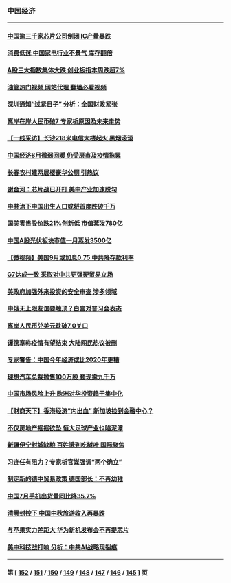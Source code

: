 ### 中国经济
---
#### [中国逾三千家芯片公司倒闭 IC产量暴跌](../../pages/ncid283/n13827065.md?09180045) 
#### [消费低迷 中国家电行业不景气 库存翻倍](../../pages/ncid283/n13826996.md?09180045) 
#### [A股三大指数集体大跌 创业板指本周跌超7%](../../pages/ncid283/n13826865.md?09180045) 
#### [油管热门视频 网站代理 翻墙必看视频](http://209.222.30.114:81/youtube.html?09180045)
#### [深圳通知“过紧日子” 分析：全国财政紧张](../../pages/ncid283/n13826731.md?09180045) 
#### [离岸在岸人民币破7 专家析原因及未来走势](../../pages/ncid283/n13826584.md?09180045) 
#### [【一线采访】长沙218米电信大楼起火 黑烟滚滚](../../pages/ncid283/n13826437.md?09180045) 
#### [中国经济8月微弱回暖 仍受房市及疫情拖累](../../pages/ncid283/n13826419.md?09180045) 
#### [长春农村建两层楼豪华公厕 引热议](../../pages/ncid283/n13826320.md?09180045) 
#### [谢金河：芯片战已开打 美中产业加速脱勾](../../pages/ncid283/n13826293.md?09180045) 
#### [中共治下中国出生人口或将首度跌破千万](../../pages/ncid283/n13826208.md?09180045) 
#### [国美零售股价跌21%创新低 市值蒸发780亿](../../pages/ncid283/n13826019.md?09180045) 
#### [中国A股光伏板块市值一月蒸发3500亿](../../pages/ncid283/n13825934.md?09180045) 
#### [【微视频】美国9月或加息0.75 中共降存款利率](../../pages/ncid283/n13825209.md?09180045) 
#### [G7达成一致 采取对中共更强硬贸易立场](../../pages/ncid283/n13825890.md?09180045) 
#### [美政府加强外来投资的安全审查 涉多领域](../../pages/ncid283/n13825804.md?09180045) 
#### [中俄无上限友谊要触顶？白宫对普习会表态](../../pages/ncid283/n13825739.md?09180045) 
#### [离岸人民币兑美元跌破7.0关口](../../pages/ncid283/n13825684.md?09180045) 
#### [谭德塞称疫情有望结束 大陆网民热议被删](../../pages/ncid283/n13825602.md?09180045) 
#### [专家警告：中国今年经济或比2020年更糟](../../pages/ncid283/n13825576.md?09180045) 
#### [理想汽车总裁抛售100万股 套现逾九千万](../../pages/ncid283/n13825472.md?09180045) 
#### [中国市场风险上升 欧洲对华投资趋于集中化](../../pages/ncid283/n13825324.md?09180045) 
#### [【财商天下】香港经济“内出血” 新加坡捡到金融中心？](../../pages/ncid283/n13825124.md?09180045) 
#### [不仅房地产摇摇欲坠 恒大足球产业也陷泥潭](../../pages/ncid283/n13825107.md?09180045) 
#### [新疆伊宁封城缺粮 百姓饿到吃树叶 国际聚焦](../../pages/ncid283/n13825062.md?09180045) 
#### [习连任有阻力？专家析官媒强调“两个确立”](../../pages/ncid283/n13824822.md?09180045) 
#### [制定新的德中贸易政策 德国部长：不再幼稚](../../pages/ncid283/n13824845.md?09180045) 
#### [中国7月手机出货量同比降35.7%](../../pages/ncid283/n13824596.md?09180045) 
#### [清零封控下 中国中秋旅游收入再暴跌](../../pages/ncid283/n13824543.md?09180045) 
#### [与苹果实力差距大 华为新机发布会不再提芯片](../../pages/ncid283/n13824548.md?09180045) 
#### [美中科技战打响 分析：中共AI战略现裂痕](../../pages/ncid283/n13824356.md?09180045) 

---
#### 第 [ [152](./152.md?09180045) / [151](./151.md?09180045) / [150](./150.md?09180045) / [149](./149.md?09180045) / [148](./148.md?09180045) / [147](./147.md?09180045) / [146](./146.md?09180045) / [145](./145.md?09180045) ] 页
